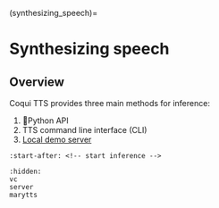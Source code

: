 (synthesizing_speech)=
# Synthesizing speech

## Overview

Coqui TTS provides three main methods for inference:

1. 🐍Python API
2. TTS command line interface (CLI)
3. [Local demo server](server.md)

```{include} ../../README.md
:start-after: <!-- start inference -->
```


```{toctree}
:hidden:
vc
server
marytts
```
